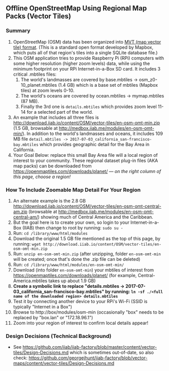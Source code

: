## Offline OpenStreetMap Using Regional Map Packs (Vector Tiles)

### Summary

1. OpenStreetMap (OSM) data has been organized into <a href=https://www.mapbox.com/vector-tiles/specification/>MVT (map vector tile) format</a>.  (This is a standard open format developed by Mapbox, which puts all of that region's tiles into a single SQLite database file.)
1. This OSM application tries to provide Raspberry Pi (RPi) computers with some higher resolution (higher zoom levels) data, while using the minimum footprint on your RPi Internet-in-a-Box SD card.  It includes 3 critical .mbtiles files:
   1. The world's landmasses are covered by base.mbtiles -> osm_z0-10_planet.mbtiles (1.4 GB) which is a base set of mbtiles (Mapbox tiles) at zoom levels 0-10.
   1. The world's oceans are covered by ocean.mbtiles -> mymap.mbtiles (87 MB).
   1. Finally the 3rd one is `details.mbtiles` which provides zoom level 11-14 for a selected part of the world.
1. An example that includes all three files is http://download.iiab.io/content/OSM/vector-tiles/en-osm-omt-min.zip (1.5 GB, browsable at http://medbox.iiab.me/modules/en-osm-omt-min/).  In addition to the world's landmasses and oceans, it includes 109 MB file `detail.mbtiles -> 2017-07-03_california_san-francisco-bay.mbtiles` which provides geographic detail for the Bay Area in California.
1. Your Goal Below: replace this small Bay Area file will a local region of interest to your community.  These regional dataset plug-in files (AKA map packs) can be downloaded from https://openmaptiles.com/downloads/planet/ &mdash; <i>on the right column of this page, choose a region!</i>

### How To Include Zoomable Map Detail For Your Region

1. An alternate example is the 2.8 GB http://download.iiab.io/content/OSM/vector-tiles/en-osm-omt-central-am.zip (browsable at http://medbox.iiab.me/modules/en-osm-omt-central-am/) showing much of Central America and the Caribbean.
1. But the goal here is to create your own, so login to your Internet-in-a-Box (IIAB) then change to root by running: `sudo su -`
1. Run: `cd /library/www/html/modules`
1. Download the original 1.5 GB file mentioned as the top of this page, by running: `wget http://download.iiab.io/content/OSM/vector-tiles/en-osm-omt-min.zip`
1. Run: `unzip en-osm-omt-min.zip` (after unzipping, folder `en-osm-omt-min` will be created; once that's done the .zip file can be deleted)
1. Run: `cd /library/www/html/modules/en-osm-omt-min/`
1. Download (into folder `en-osm-omt-min`) your mbtiles of interest from https://openmaptiles.com/downloads/planet/ (for example, Central-America.mbtiles takes up about 1.9 GB)
1. <b>Create a symbolic link to replace "details.mbtiles -> 2017-07-03_california_san-francisco-bay.mbtiles" by running: `ln -sf ./<full name of the downloaded region> details.mbtiles`</b>
1. Test it by connecting another device to your RPi's Wi-Fi (SSID is typically "Internet in a Box")
1. Browse to http://box/modules/osm-min (occasionally "box" needs to be replaced by "box.lan" or "172.18.96.1")
1. Zoom into your region of interest to confirm local details appear!

### Design Decisions (Technical Background)

* See https://github.com/iiab/iiab-factory/blob/master/content/vector-tiles/Design-Decisions.md which is sometimes out-of-date, so also check: https://github.com/georgejhunt/iiab-factory/blob/vector-maps/content/vector-tiles/Design-Decisions.md
